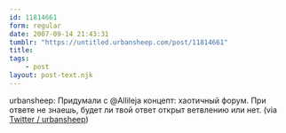 ```yaml
---
id: 11814661
form: regular
date: 2007-09-14 21:43:31
tumblr: "https://untitled.urbansheep.com/post/11814661"
title:
tags:
    - post
layout: post-text.njk
---
```


<p>urbansheep: Придумали с @Allileja концепт: хаотичный форум. При ответе не знаешь, будет ли твой ответ открыт ветвлению или нет. (via <a href="http://twitter.com/urbansheep/statuses/268942152">Twitter / urbansheep</a>)</p>

